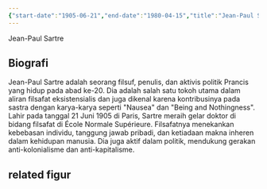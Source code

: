 ```yaml
---
{"start-date":"1905-06-21","end-date":"1980-04-15","title":"Jean-Paul Sartre","type":"range","color":"blue","dg-publish":true,"tags":["timeline","figure","modern"],"permalink":"/biografi-tokoh/tokoh-di-abad-modern/jean-paul-sartre/","dgPassFrontmatter":true,"created":"2024-03-24T02:27:23.181+07:00","updated":"2024-03-24T02:40:12.473+07:00"}
---
```



Jean-Paul Sartre
## Biografi
Jean-Paul Sartre adalah seorang filsuf, penulis, dan aktivis politik Prancis yang hidup pada abad ke-20. Dia adalah salah satu tokoh utama dalam aliran filsafat eksistensialis dan juga dikenal karena kontribusinya pada sastra dengan karya-karya seperti "Nausea" dan "Being and Nothingness". Lahir pada tanggal 21 Juni 1905 di Paris, Sartre meraih gelar doktor di bidang filsafat di École Normale Supérieure. Filsafatnya menekankan kebebasan individu, tanggung jawab pribadi, dan ketiadaan makna inheren dalam kehidupan manusia. Dia juga aktif dalam politik, mendukung gerakan anti-kolonialisme dan anti-kapitalisme.

## related figur
